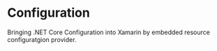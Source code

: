 # Configuration
Bringing .NET Core Configuration into Xamarin by embedded resource configuratgion provider.
